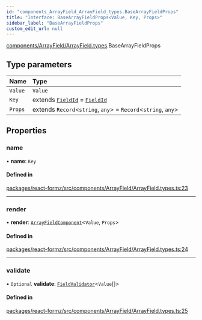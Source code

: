```yaml
---
id: "components_ArrayField_ArrayField_types.BaseArrayFieldProps"
title: "Interface: BaseArrayFieldProps<Value, Key, Props>"
sidebar_label: "BaseArrayFieldProps"
custom_edit_url: null
---
```


[components/ArrayField/ArrayField.types](../modules/components_ArrayField_ArrayField_types.md).BaseArrayFieldProps

## Type parameters

| Name | Type |
| :------ | :------ |
| `Value` | `Value` |
| `Key` | extends [`FieldId`](../modules/types_field.md#fieldid) = [`FieldId`](../modules/types_field.md#fieldid) |
| `Props` | extends `Record`<`string`, `any`\> = `Record`<`string`, `any`\> |

## Properties

### name

• **name**: `Key`

#### Defined in

[packages/react-formz/src/components/ArrayField/ArrayField.types.ts:23](https://github.com/ZerryStack/react-formz/blob/1bf2d41/packages/react-formz/src/components/ArrayField/ArrayField.types.ts#L23)

___

### render

• **render**: [`ArrayFieldComponent`](../modules/components_ArrayField_ArrayField_types.md#arrayfieldcomponent)<`Value`, `Props`\>

#### Defined in

[packages/react-formz/src/components/ArrayField/ArrayField.types.ts:24](https://github.com/ZerryStack/react-formz/blob/1bf2d41/packages/react-formz/src/components/ArrayField/ArrayField.types.ts#L24)

___

### validate

• `Optional` **validate**: [`FieldValidator`](../modules/types_field.md#fieldvalidator)<`Value`[]\>

#### Defined in

[packages/react-formz/src/components/ArrayField/ArrayField.types.ts:25](https://github.com/ZerryStack/react-formz/blob/1bf2d41/packages/react-formz/src/components/ArrayField/ArrayField.types.ts#L25)
